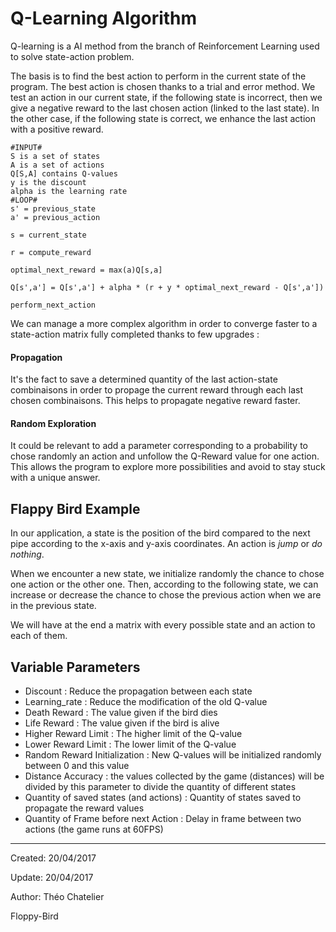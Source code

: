 # Q-Learning Algorithm
Q-learning is a AI method from the branch of Reinforcement Learning used to solve state-action problem.

The basis is to find the best action to perform in the current state of the program. The best action is chosen thanks to a trial and error method. We test an action in our current state, if the following state is incorrect, then we give a negative reward to the last chosen action (linked to the last state). In the other case, if the following state is correct, we enhance the last action with a positive reward.

```
#INPUT#
S is a set of states
A is a set of actions
Q[S,A] contains Q-values
y is the discount
alpha is the learning rate
#LOOP#
s' = previous_state
a' = previous_action

s = current_state

r = compute_reward

optimal_next_reward = max(a)Q[s,a]

Q[s',a'] = Q[s',a'] + alpha * (r + y * optimal_next_reward - Q[s',a'])

perform_next_action
```
We can manage a more complex algorithm in order to converge faster to a state-action matrix fully completed thanks to few upgrades :

#### Propagation
It's the fact to save a determined quantity of the last action-state combinaisons in order to propage the current reward through each last chosen combinaisons. This helps to propagate negative reward faster.

#### Random Exploration
It could be relevant to add a parameter corresponding to a probability to chose randomly an action and unfollow the Q-Reward value for one action. This allows the program to explore more possibilities and avoid to stay stuck with a unique answer.

## Flappy Bird Example
In our application, a state is the position of the bird compared to the next pipe according to the x-axis and y-axis coordinates. An action is *jump* or *do nothing*.

When we encounter a new state, we initialize randomly the chance to chose one action or the other one. Then, according to the following state, we can increase or decrease the chance to chose the previous action when we are in the previous state.

We will have at the end a matrix with every possible state and an action to each of them.

## Variable Parameters
* Discount : Reduce the propagation between each state
* Learning_rate : Reduce the modification of the old Q-value
* Death Reward : The value given if the bird dies
* Life Reward : The value given if the bird is alive
* Higher Reward Limit : The higher limit of the Q-value
* Lower Reward Limit : The lower limit of the Q-value
* Random Reward Initialization : New Q-values will be initialized randomly between 0 and this value
* Distance Accuracy : the values collected by the game (distances) will be divided by this parameter to divide the quantity of different states
* Quantity of saved states (and actions) : Quantity of states saved to propagate the reward values
* Quantity of Frame before next Action : Delay in frame between two actions (the game runs at 60FPS)

----
Created: 20/04/2017

Update: 20/04/2017

Author: Théo Chatelier

Floppy-Bird
